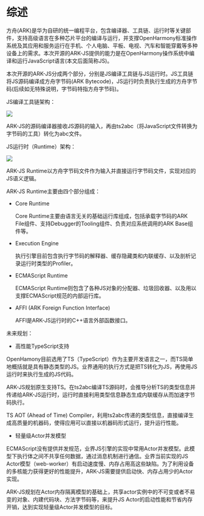# 综述<a name="ZH-CN_TOPIC_0000001174295771"></a>

方舟\(ARK\)是华为自研的统一编程平台，包含编译器、工具链、运行时等关键部件，支持高级语言在多种芯片平台的编译与运行，并支撑OpenHarmony标准操作系统及其应用和服务运行在手机、个人电脑、平板、电视、汽车和智能穿戴等多种设备上的需求。本次开源的ARK-JS提供的能力是在OpenHarmony操作系统中编译和运行JavaScript语言\(本文后面简称JS\)。

本次开源的ARK-JS分成两个部分，分别是JS编译工具链与JS运行时。JS工具链将JS源码编译成方舟字节码\(ARK Bytecode\)，JS运行时负责执行生成的方舟字节码\(后续如无特殊说明，字节码特指方舟字节码\)。

JS编译工具链架构：

![](figures/zh-cn_image_0000001197967897.png)

ARK-JS的源码编译器接收JS源码的输入，再由ts2abc（将JavaScript文件转换为字节码的工具）转化为abc文件。

JS运行时（Runtime）架构：

![](figures/zh-cn_image_0000001196789343.png)

ARK-JS Runtime以方舟字节码文件作为输入并直接运行字节码文件，实现对应的JS语义逻辑。

ARK-JS Runtime主要由四个部分组成：

-   Core Runtime

    Core Runtime主要由语言无关的基础运行库组成，包括承载字节码的ARK File组件、支持Debugger的Tooling组件、负责对应系统调用的ARK Base组件等。

-   Execution Engine

    执行引擎目前包含执行字节码的解释器、缓存隐藏类和内联缓存、以及剖析记录运行时类型的Profiler。

-   ECMAScript Runtime

    ECMAScript Runtime则包含了各种JS对象的分配器、垃圾回收器、以及用以支撑ECMAScript规范的内部运行库。

-   AFFI \(ARK Foreign Function Interface\)

    AFFI是ARK-JS运行时的C++语言外部函数接口。


未来规划：

-   高性能TypeScript支持

OpenHamony目前选用了TS（TypeScript）作为主要开发语言之一，而TS简单地概括就是具有静态类型的JS。业界通用的执行方式是把TS转化为JS，再使用JS运行时来执行生成的JS代码。

ARK-JS规划原生支持TS。在ts2abc编译TS源码时，会推导分析TS的类型信息并传递给ARK-JS运行时，运行时直接利用类型信息静态生成内联缓存从而加速字节码执行。

TS AOT \(Ahead of Time\) Compiler，利用ts2abc传递的类型信息，直接编译生成高质量的机器码，使得应用可以直接以机器码形式运行，提升运行性能。

-   轻量级Actor并发模型

ECMAScript没有提供并发规范，业界JS引擎的实现中常用Actor并发模型。此模型下执行体之间不共享任何数据，通过消息机制进行通信。业界当前实现的JS Actor模型（web-worker）有启动速度慢、内存占用高这些缺陷。为了利用设备的多核能力获得更好的性能提升，ARK-JS需要提供启动快、内存占用少的Actor实现。

ARK-JS规划在Actor内存隔离模型的基础上，共享actor实例中的不可变或者不易变的对象、内建代码块、方法字节码等，来提升JS Actor的启动性能和节省内存开销，达到实现轻量级Actor并发模型的目标。

